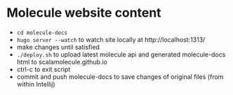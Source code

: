 # Molecule website content

- `cd molecule-docs`
- `hugo server --watch` to watch site locally at http://localhost:1313/
- make changes until satisfied
- `./deploy.sh` to upload latest molecule api and generated molecule-docs html to scalamolecule.github.io
- ctrl-c to exit script
- commit and push molecule-docs to save changes of original files (from within Intellij)